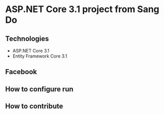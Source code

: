 # ASP.NET Core 3.1 project from Sang Do
## Technologies
- ASP.NET Core 3.1
- Entity Framework Core 3.1
## Facebook
## How to configure run
## How to contribute 